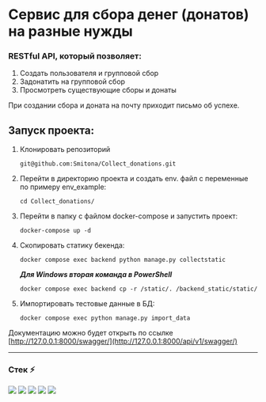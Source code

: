 # Сервис для сбора денег (донатов) на разные нужды

### RESTful API, который позволяет:
1. Создать пользователя и групповой сбор
2. Задонатить на групповой сбор
3. Просмотреть существующие сборы и донаты

При создании сбора и доната на почту приходит письмо об успехе.

## Запуск проекта:
1. Клонировать репозиторий
    ```
    git@github.com:Smitona/Collect_donations.git
    ```
2. Перейти в директорию проекта и создать env. файл с переменные по примеру env_example:
    ```
    cd Collect_donations/
    ```
3. Перейти в папку с файлом docker-compose и запустить проект:
   ```
   docker-compose up -d
   ```
4. Скопировать статику бекенда:
   ```
   docker compose exec backend python manage.py collectstatic
   ```
   ***Для Windows вторая команда в PowerShell***
   ```
   docker compose exec backend cp -r /static/. /backend_static/static/
   ```
5. Импортировать тестовые данные в БД:
   ```
   docker compose exec python manage.py import_data
   ```

Документацию можно будет открыть по ссылке [http://127.0.0.1:8000/swagger/](http://127.0.0.1:8000/api/v1/swagger/)

---
### Стек ⚡
<img src="https://img.shields.io/badge/Python-black?style=for-the-badge&logo=Python&logoColor=DodgerBlue"/> <img src="https://img.shields.io/badge/Django-black?style=for-the-badge&logo=Django&logoColor=darkturquoise"/> <img src="https://img.shields.io/badge/postgresql-black?style=for-the-badge&logo=postgresql&logoColor=Cyan"/> <img src="https://img.shields.io/badge/Celery-black?style=for-the-badge&logo=Celery&logoColor=darkturquoise"/> <img src="https://img.shields.io/badge/redis-black?style=for-the-badge&logo=redis&logoColor=white/">
